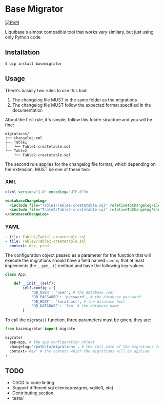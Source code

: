 # Base Migrator

[![PyPI](https://img.shields.io/pypi/v/basemigrator)](https://pypi.python.org/pypi/basemigrator)

Liquibase's almost compatible tool that works very similary, but just using only Python code.



## Installation

```
$ pip install basemigrator
```

## Usage

There's basicly two rules to use this tool:

1. The changelog file MUST in the same folder as the migrations
2. The changelog file MUST follow the expected format specified in the documentation

About the first rule, it's simple, follow this folder structure and you will be fine:

```
migrations/
├── changelog.xml
├── Table1
│   └── Table1-createtable.sql
└── Table2
    └── Table2-createtable.sql
```

The second rule applies for the changelog file format, which depending on her extension, MUST be one of these two:

### XML

```xml
<?xml version="1.0" encoding="UTF-8"?>

<databaseChangeLog>
  <include file="Table1/Table1-createtable.sql" relativeToChangelogFile="true" />
  <include file="Table2/Table2-createtable.sql" relativeToChangelogFile="dev, prod" />
</databaseChangeLog>
```

### YAML

```yaml
- file: Table1/Table1-createtable.sql
- file: Table2/Table2-createtable.sql
  context: dev, prod
```

The configuration object passed as a parameter for the function that will execute the migrations should have a field named `config` that at least 
implements the `__get__()` method and have the following key-values:

```python
class App:

    def __init__(self):
        self.config = {
            'DB_USER': 'user', # the database user
            'DB_PASSWORD': 'password', # the database password
            'DB_HOST': 'localhost', # the database host
            'DB_DATABASE': 'foo' # the database name
        }
```

To call the `migrate()` function, three parameters must be given, they are:

```python
from basemigrator import migrate

migrate(
  app=app, # the app configuration object
  changelog='/path/to/migrations', # the full path of the migrations folder
  context='dev' # the context which the migrations will be applied
)
```


## TODO

- CI/CD to code linting
- Support different sql clients(postgres, sqlite3, etc)
- Contributing section
- tests/
